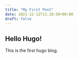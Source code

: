 ```yaml
---
title: "My First Post"
date: 2021-12-12T11:18:58+08:00
draft: false
---
```


## Hello Hugo!

This is the first hugo blog.